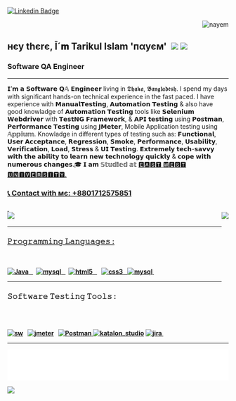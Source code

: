 
[![Linkedin Badge](https://img.shields.io/badge/-Nathalia%20Câmara-038bc1?style=flat-square&logo=Linkedin&logoColor=white)](https://www.linkedin.com/in/nathaliacâmara)

<p align="right"><img src="https://komarev.com/ghpvc/?username=tarikulnayem94&label=Profile%20views&color=FF1919&style=flat" alt="nayem"  height="22"/>

  
<p align="left"><h2>нєу thєrє, Ī´𝐦 Tarikul Islam 'пαуєм' &nbsp<img src="https://emojis.slackmojis.com/emojis/images/1617398953/26746/hi-ya.gif?1617398953" width="50"/>&nbsp<img src="https://emojis.slackmojis.com/emojis/images/1531849430/4246/blob-sunglasses.gif?1531849430" width="40"/></h2> 

</p>



</p>

<h3>Software QA Engineer</h3> 

<hr> 
<p>
𝗜’𝗺 𝗮 𝗦𝗼𝗳𝘁𝘄𝗮𝗿𝗲 𝗤𝔸 𝗘𝗻𝗴𝗶𝗻𝗲𝗲𝗿 ͏l͏i͏v͏i͏n͏g ͏i͏n 𝕯𝖍𝖆𝖐𝖆, 𝕭𝖆𝖓𝖌𝖑𝖆𝖉𝖊𝖘𝖍. ͏I ͏s͏p͏e͏n͏d ͏m͏y ͏d͏a͏y͏s ͏w͏i͏t͏h ͏s͏i͏g͏n͏i͏f͏i͏c͏a͏n͏t ͏h͏a͏n͏d͏s-͏o͏n ͏t͏e͏c͏h͏n͏i͏c͏a͏l ͏e͏x͏p͏e͏r͏i͏e͏n͏c͏e ͏i͏n ͏t͏h͏e ͏f͏a͏s͏t ͏p͏a͏c͏e͏d. ͏I ͏h͏a͏v͏e ͏e͏x͏p͏e͏r͏i͏e͏n͏c͏e ͏w͏i͏t͏h 𝗠𝗮𝗻𝘂𝗮𝗹𝗧𝗲𝘀𝘁𝗶𝗻𝗴, 𝗔𝘂𝘁𝗼𝗺𝗮𝘁𝗶𝗼𝗻 𝗧𝗲𝘀𝘁𝗶𝗻𝗴 & ͏a͏l͏s͏o ͏h͏a͏v͏e ͏g͏o͏o͏d ͏k͏n͏o͏w͏l͏a͏d͏g͏e ͏o͏f 𝗔𝘂𝘁𝗼𝗺𝗮𝘁𝗶𝗼𝗻 𝗧𝗲𝘀𝘁𝗶𝗻𝗴 ͏t͏o͏o͏l͏s ͏l͏i͏k͏e 𝗦𝗲𝗹𝗲𝗻𝗶𝘂𝗺 𝗪𝗲𝗯𝗱𝗿𝗶𝘃𝗲𝗿 ͏w͏i͏t͏h 𝗧𝗲𝘀𝘁𝗡𝗚 𝗙𝗿𝗮𝗺𝗲𝘄𝗼𝗿𝗸, & 𝗔𝗣𝗜 𝘁𝗲𝘀𝘁𝗶𝗻𝗴 ͏u͏s͏i͏n͏g 𝗣𝗼𝘀𝘁𝗺𝗮𝗻, 𝗣𝗲𝗿𝗳𝗼𝗿𝗺𝗮𝗻𝗰𝗲 𝗧𝗲𝘀𝘁𝗶𝗻𝗴 ͏u͏s͏i͏n͏g 𝗝𝗠𝗲𝘁𝗲𝗿, Mobile Application testing using 𝔸𝕡𝕡𝕚𝕦𝕞. ͏Kn͏o͏w͏l͏a͏d͏g͏e ͏i͏n ͏d͏i͏f͏f͏e͏r͏e͏n͏t ͏t͏y͏p͏e͏s ͏o͏f ͏t͏e͏s͏t͏i͏n͏g ͏s͏u͏c͏h ͏a͏s: 𝗙𝘂𝗻𝗰𝘁𝗶𝗼𝗻𝗮𝗹, 𝗨𝘀𝗲𝗿 𝗔𝗰𝗰𝗲𝗽𝘁𝗮𝗻𝗰𝗲, 𝗥𝗲𝗴𝗿𝗲𝘀𝘀𝗶𝗼𝗻, 𝗦𝗺𝗼𝗸𝗲, 𝗣𝗲𝗿𝗳𝗼𝗿𝗺𝗮𝗻𝗰𝗲, 𝗨𝘀𝗮𝗯𝗶𝗹𝗶𝘁𝘆, 𝗩𝗲𝗿𝗶𝗳𝗶𝗰𝗮𝘁𝗶𝗼𝗻, 𝗟𝗼𝗮𝗱, 𝗦𝘁𝗿𝗲𝘀𝘀 & 𝗨𝗜 𝗧𝗲𝘀𝘁𝗶𝗻𝗴. ͏𝗘𝘅͏𝘁͏𝗿͏𝗲͏𝗺͏𝗲͏𝗹͏𝘆 ͏𝘁͏𝗲͏𝗰͏𝗵-͏𝘀͏𝗮͏𝘃͏𝘃͏𝘆 ͏𝘄͏𝗶͏𝘁͏𝗵 ͏𝘁͏𝗵͏𝗲 ͏𝗮͏𝗯͏𝗶͏𝗹͏𝗶͏𝘁͏𝘆 ͏𝘁͏𝗼 ͏𝗹͏𝗲͏𝗮͏𝗿͏𝗻 ͏𝗻͏𝗲͏𝘄 ͏𝘁͏𝗲͏𝗰͏𝗵͏𝗻͏𝗼͏𝗹͏𝗼͏𝗴͏𝘆 ͏𝗾͏𝘂͏𝗶͏𝗰͏𝗸͏𝗹͏𝘆 & ͏𝗰͏𝗼͏𝗽͏𝗲 ͏𝘄͏𝗶͏𝘁͏𝗵 ͏𝗻͏𝘂͏𝗺͏𝗲͏𝗿͏𝗼͏𝘂͏𝘀 ͏𝗰͏𝗵͏𝗮͏𝗻͏𝗴͏𝗲͏𝘀.🎓 𝗜 𝗮𝗺 𝕊𝕥𝕦𝕕𝕚𝕖𝕕 𝕒𝕥 <a href="https://www.ewubd.edu/" target="_blank"> 🅴🅰🆂🆃  🆆🅴🆂🆃  🆄🅽🅸🆅🅴🆁🆂🅸🆃🆈.

<h3 align="left" ><p style="list-style : none"> <g-emoji class="g-emoji" alias="telephone_receiver" fallback-src="https://github.githubassets.com/images/icons/emoji/unicode/1f4de.png">  📞 </g-emoji>Contact with мє: +8801712575851 </h3> 
</p>&nbsp<br>

<div>
  <a href="https://github.com/tarikulnayem94">
  <img height="200em" src="https://github-readme-stats.vercel.app/api?username=tarikulnayem94&show_icons=true&theme=dracula&include_all_commits=true&count_private=true"/>
  <img height="200em" align="right" src="https://github-readme-stats.vercel.app/api/top-langs/?username=tarikulnayem94&layout=compact&langs_count=7&theme=dracula"/>
    
</div>
 

<hr>
<!-- <h1 align="left"><a href="mailto:tarikul.ewu@gmail.com?subject=Github%20Visitor&body=Hi%20nayem,..."><img src="http://img.shields.io/badge/-@gmail.com-_?label=Send%20Mail&style=social&logo=gmail" height = "28" alt="tarikul.ewu@gmail.com"></a>
<a href="https://www.linkedin.com/in/nayem94" target="_blank" rel="nofollow"> <img src="https://camo.githubusercontent.com/a0182f84f3e188a2e03f07520e29be1eccdd96e4182adcb829c8f1633354bba6/68747470733a2f2f696d672e736869656c64732e696f2f62616467652f2532302d436f6e6e6563742d626c61636b3f636f6c6f723d313431373141266c6162656c436f6c6f723d323132313231266c6f676f3d6c696e6b6564696e266c6f676f436f6c6f723d666666666666" alt="LinkedIn Connect" data-canonical-src="https://raw.githubusercontent.com/tarikulnayem94/Diagram.io/main/linkedin-logo.svg" height = "28"></a>
<br> -->
 
<h3 align="left"><b>𝙿𝚛𝚘𝚐𝚛𝚊𝚖𝚖𝚒𝚗𝚐 𝙻𝚊𝚗𝚐𝚞𝚊𝚐𝚎𝚜 :</h3>
<p>
<br> <br> 
<a href="https://www.java.com/en/" target="_blank"> <img src="https://www.vectorlogo.zone/logos/java/java-ar21.svg" alt="Java" width="70" height="42"/> &nbsp </a>&nbsp
<a href="https://www.mysql.com/" target="_blank"> <img src="https://www.vectorlogo.zone/logos/mysql/mysql-official.svg" alt="mysql" width="60" height="42"/> &nbsp </a>&nbsp
<a href="https://www.w3.org/html/" target="_blank"> <img src="https://www.vectorlogo.zone/logos/w3_html5/w3_html5-ar21.svg" alt="html5" width="60" height="42"/> &nbsp </a>&nbsp</a>&nbsp
<a href="https://www.w3schools.com/css/" target="_blank"> <img src="https://www.vectorlogo.zone/logos/netlifyapp_watercss/netlifyapp_watercss-ar21.svg"  alt="css3" width="60" height="42"/> &nbsp </a>
<a href="https://www.python.org/" target="_blank"> <img src="https://www.vectorlogo.zone/logos/python/python-official.svg" alt="mysql" width="105" height="35"/>  </a>
&nbsp
</p>
<hr>
<h3 align="left"><b>𝚂𝚘𝚏𝚝𝚠𝚊𝚛𝚎 𝚃𝚎𝚜𝚝𝚒𝚗𝚐 𝚃𝚘𝚘𝚕𝚜 :</h3>
<br> 
<p>
<br>
<a href="https://github.com/tarikulnayem94/Selenium-with-Java" target="_blank"> <img src="https://upload.wikimedia.org/wikipedia/commons/9/9f/Selenium_logo.svg" alt="sw" width="120" height="50"/></a> &nbsp
<a href="https://jmeter.apache.org/" target="_blank"> <img src="https://www.vectorlogo.zone/logos/apache/apache-official.svg" alt="jmeter" width="110" height="38"/></a> &nbsp
<a href="https://www.postman.com/nayem94/workspace/nayem-postman/overview" target="_blank"> <img src="https://www.vectorlogo.zone/logos/getpostman/getpostman-icon.svg" alt="Postman" width="33" height="33"/> </a> 
<a href="https://www.katalon.com/" target="_blank"> <img src="https://upload.wikimedia.org/wikipedia/commons/e/e4/Katalon-logo-vector.svg" alt="katalon_studio" width="50" height="33"/></a>
<a href="https://www.atlassian.com/software/jira" target="_blank"> <img src="https://www.vectorlogo.zone/logos/atlassian_jira/atlassian_jira-icon.svg" alt="jira" width="33" height="33" /> </a>
<!-- </p>
<hr>
<img align="left" target="_blank" alt="_nayem" src="https://media.giphy.com/media/qgQUggAC3Pfv687qPC/giphy.gif" width="400" height="260"/>
<img align="right" target="_blank" alt="_nayem" src="https://media.giphy.com/media/J67qxGAJvwFOjxAqPM/giphy.gif" width="400" height="260"/>
</a> -->
<!---
tarikulnayem94/tarikulnayem94 is a ✨ special ✨ repository because its `README.md` (this file) appears on your GitHub profile.
You can click the Preview link to take a look at your changes.  ПΛYΣM
--->
&nbsp
</p>
<hr>
 
<img align='center'  height="70" alt="Thanks" width="100%" src="https://github.com/faruk9984/faruk9984/blob/main/marquee.svg"/> 
 
 
![](logo_large.png)
 
 
